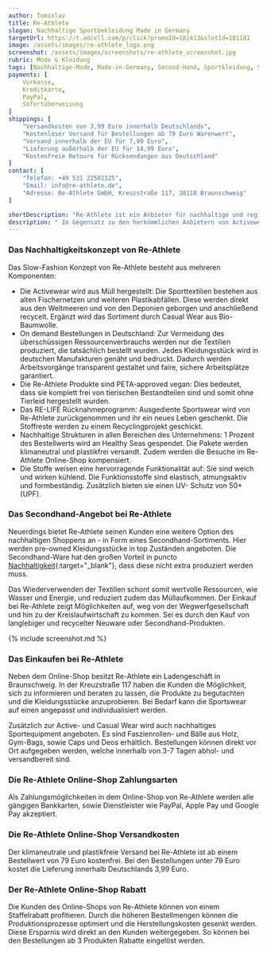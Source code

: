 ```yaml
---
author: Tomislav
title: Re-Athlete
slogan: Nachhaltige Sportbekleidung Made in Germany
targetUrl: https://t.adcell.com/p/click?promoId=182413&slotId=101181
image: /assets/images/re-athlete_logo.png
screenshot: /assets/images/screenshots/re-athlete_screenshot.jpg
rubric: Mode & Kleidung
tags: [Nachhaltige-Mode, Made-in-Germany, Second-Hand, Sportkleidung, Sportswear, Recycelt]
payments: [
    Vorkasse,
    Kreditkarte,
    PayPal,
    Sofortüberweisung
]
shippings: [
    "Versandkosten von 3,99 Euro innerhalb Deutschlands",
    "Kostenloser Versand für Bestellungen ab 79 Euro Warenwert",
    "Versand innerhalb der EU für 7,99 Euro",
    "Lieferung außerhalb der EU für 14,99 Euro",
    "Kostenfreie Retoure für Rücksendungen aus Deutschland"
]
contact: [
    "Telefon: +49 531 22501125",
    "Email: info@re-athlete.de",
    "Adresse: Re-Athlete GmbH, Kreuzstraße 117, 38118 Braunschweig"
]

shortDescription: "Re-Athlete ist ein Anbieter für nachhaltige und regional produzierte Sportbekleidung. Das ganzheitliche Nachhaltigkeitskonzept reicht von der verantwortungsvollen Produktion, über die Verwendung von Recyclingmaterialien bis hin zu dem klimaneutralen Versand."
description: " Im Gegensatz zu den herkömmlichen Anbietern von Activewear kann Re-Athlete durch die recycelten und biologischen Materialien Energieeinsparungen sowie einen geringeren CO2-Ausstoß und Wasserverbrauch aufzeigen."
---
```


### Das Nachhaltigkeitskonzept von Re-Athlete

Das Slow-Fashion Konzept von Re-Athlete besteht aus mehreren Komponenten:

+ Die Activewear wird aus Müll hergestellt: Die Sporttextilien bestehen aus alten Fischernetzen und weiteren Plastikabfällen. Diese werden direkt aus den Weltmeeren und von den Deponien geborgen und anschließend recycelt. Ergänzt wird das Sortiment durch Casual Wear aus Bio-Baumwolle.
+ On demand Bestellungen in Deutschland: Zur Vermeidung des überschüssigen Ressourcenverbrauchs werden nur die Textilien produziert, die tatsächlich bestellt wurden. Jedes Kleidungsstück wird in deutschen Manufakturen genäht und bedruckt. Dadurch werden Arbeitsvorgänge transparent gestaltet und faire, sichere Arbeitsplätze garantiert.
+ Die Re-Athlete Produkte sind PETA-approved vegan: Dies bedeutet, dass sie komplett frei von tierischen Bestandteilen sind und somit ohne Tierleid hergestellt wurden.
+ Das RE-LIFE Rücknahmeprogramm: Ausgediente Sportswear wird von Re-Athlete zurückgenommen und ihr ein neues Leben geschenkt. Die Stoffreste werden zu einem Recyclingprojekt geschickt.
+ Nachhaltige Strukturen in allen Bereichen des Unternehmens: 1 Prozent des Bestellwerts wird an Healthy Seas gespendet. Die Pakete werden klimaneutral und plastikfrei versandt. Zudem werden die Besuche im Re-Athlete Online-Shop kompensiert.
+ Die Stoffe weisen eine hervorragende Funktionalität auf:  Sie sind weich und wirken kühlend. Die Funktionsstoffe sind elastisch, atmungsaktiv und formbeständig. Zusätzlich bieten sie einen UV- Schutz von 50+ (UPF).

### Das Secondhand-Angebot bei Re-Athlete

Neuerdings bietet Re-Athlete seinen Kunden eine weitere Option des nachhaltigen Shoppens an - in Form eines Secondhand-Sortiments. Hier werden pre-owned Kleidungsstücke in top Zuständen angeboten. Die Secondhand-Ware hat den großen Vorteil in puncto [Nachhaltigkeit](https://re-athlete.de/pages/uber-uns){:target="_blank"}, dass diese nicht extra produziert werden muss.

Das Wiederverwenden der Textilien schont somit wertvolle Ressourcen, wie Wasser und Energie, und reduziert zudem das Müllaufkommen. Der Einkauf bei Re-Athlete zeigt Möglichkeiten auf, weg von der Wegwerfgesellschaft und hin zu der Kreislaufwirtschaft zu kommen. Sei es durch den Kauf von langlebiger und recycelter Neuware oder Secondhand-Produkten.

{% include screenshot.md %}

### Das Einkaufen bei Re-Athlete

Neben dem Online-Shop besitzt Re-Athlete ein Ladengeschäft in Braunschweig. In der Kreuzstraße 117 haben die Kunden die Möglichkeit, sich zu informieren und beraten zu lassen, die Produkte zu begutachten und die Kleidungsstücke anzuprobieren. Bei Bedarf kann die Sportswear auf einen angepasst und individualisiert werden.

Zusätzlich zur Active- und Casual Wear wird auch nachhaltiges Sportequipment angeboten. Es sind Faszienrollen- und Bälle aus Holz, Gym-Bags, sowie Caps und Deos erhältlich. Bestellungen können direkt vor Ort aufgegeben werden, welche innerhalb von 3-7 Tagen abhol- und versandbereit sind.

### Die Re-Athlete Online-Shop Zahlungsarten

Als Zahlungsmöglichkeiten in dem Online-Shop von Re-Athlete werden alle gängigen Bankkarten, sowie Dienstleister wie PayPal, Apple Pay und Google Pay akzeptiert.

### Die Re-Athlete Online-Shop Versandkosten

Der klimaneutrale und plastikfreie Versand bei Re-Athlete ist ab einem Bestellwert von 79 Euro kostenfrei. Bei den Bestellungen unter 79 Euro kostet die Lieferung innerhalb Deutschlands 3,99 Euro.

### Der Re-Athlete Online-Shop Rabatt

Die Kunden des Online-Shops von Re-Athlete können von einem Staffelrabatt profitieren. Durch die höheren Bestellmengen können die Produktionsprozesse optimiert und die Herstellungskosten gesenkt werden. Diese Ersparnis wird direkt an den Kunden weitergegeben. So können bei den Bestellungen ab 3 Produkten Rabatte eingelöst werden.